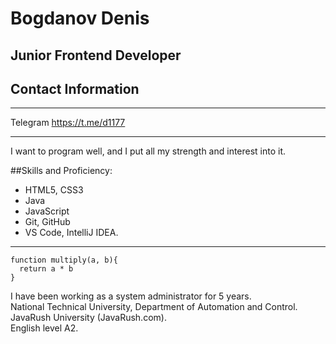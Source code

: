 # Bogdanov Denis 

## Junior Frontend Developer

## Contact Information
***
Telegram https://t.me/d1177  
***

I want to program well, and I put all my strength and interest into it.  

##Skills and Proficiency:

- HTML5, CSS3
- Java
- JavaScript
- Git, GitHub
- VS Code, IntelliJ IDEA.  
***
```
function multiply(a, b){
  return a * b
}
```
I have been working as a system administrator for 5 years.  
National Technical University, Department of Automation and Control. JavaRush University (JavaRush.com).  
English level A2.  